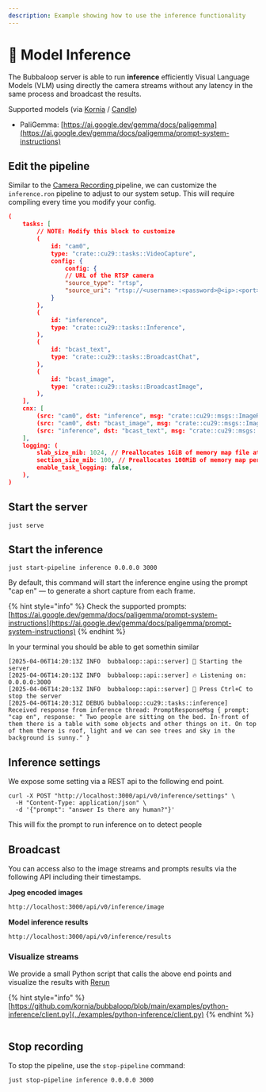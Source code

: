 ```yaml
---
description: Example showing how to use the inference functionality
---
```


# 🍄 Model Inference

The Bubbaloop server is able to run **inference** efficiently Visual Language Models (VLM) using directly the camera streams without any latency in the same process and broadcast the results.

Supported models (via [Kornia](https://github.com/kornia/kornia-paligemma) / [Candle](https://github.com/huggingface/candle))

* PaliGemma: [https://ai.google.dev/gemma/docs/paligemma](https://ai.google.dev/gemma/docs/paligemma/prompt-system-instructions)

## Edit the pipeline

Similar to the [Camera Recording ](examples/camera-recording.md)pipeline, we can customize the `inference.ron` pipeline to adjust to our system setup. This will require compiling every time you modify your config.

```json
(
    tasks: [
        // NOTE: Modify this block to customize
        (
            id: "cam0",
            type: "crate::cu29::tasks::VideoCapture",
            config: {
                config: {
                // URL of the RTSP camera
                "source_type": "rtsp",
                "source_uri": "rtsp://<username>:<password>@<ip>:<port>/<stream>"
            }
        ),
        (
            id: "inference",
            type: "crate::cu29::tasks::Inference",
        ),
        (
            id: "bcast_text",
            type: "crate::cu29::tasks::BroadcastChat",
        ),
        (
            id: "bcast_image",
            type: "crate::cu29::tasks::BroadcastImage",
        ),
    ],
    cnx: [
        (src: "cam0", dst: "inference", msg: "crate::cu29::msgs::ImageRgb8Msg"),
        (src: "cam0", dst: "bcast_image", msg: "crate::cu29::msgs::ImageRgb8Msg"),
        (src: "inference", dst: "bcast_text", msg: "crate::cu29::msgs::PromptResponseMsg"),
    ],
    logging: (
        slab_size_mib: 1024, // Preallocates 1GiB of memory map file at a time
        section_size_mib: 100, // Preallocates 100MiB of memory map per section for the main logger.
        enable_task_logging: false,
    ),
)
```

## Start the server

```
just serve
```

## Start the inference

```
just start-pipeline inference 0.0.0.0 3000
```

By default, this command will start the inference engine using the prompt "cap en" — to generate a short capture from each frame.

{% hint style="info" %}
Check the supported prompts: [https://ai.google.dev/gemma/docs/paligemma/prompt-system-instructions](https://ai.google.dev/gemma/docs/paligemma/prompt-system-instructions)
{% endhint %}

In your terminal you should be able to get somethin similar

```
[2025-04-06T14:20:13Z INFO  bubbaloop::api::server] 🚀 Starting the server
[2025-04-06T14:20:13Z INFO  bubbaloop::api::server] 🔥 Listening on: 0.0.0.0:3000
[2025-04-06T14:20:13Z INFO  bubbaloop::api::server] 🔧 Press Ctrl+C to stop the server
[2025-04-06T14:20:31Z DEBUG bubbaloop::cu29::tasks::inference] Received response from inference thread: PromptResponseMsg { prompt: "cap en", response: " Two people are sitting on the bed. In-front of them there is a table with some objects and other things on it. On top of them there is roof, light and we can see trees and sky in the background is sunny." }
```

## Inference settings

We expose some setting via a REST api to the following end point.

```
curl -X POST "http://localhost:3000/api/v0/inference/settings" \
  -H "Content-Type: application/json" \
  -d '{"prompt": "answer Is there any human?"}'
```

This will fix the prompt to run inference on to detect people

## Broadcast

You can access also to the image streams and prompts results via the following API including their timestamps.

**Jpeg encoded images**

```html
http://localhost:3000/api/v0/inference/image
```

**Model inference results**

```
http://localhost:3000/api/v0/inference/results
```

### Visualize streams

We provide a small Python script that calls the above end points and visualize the results with [Rerun](https://rerun.io/)

{% hint style="info" %}
[https://github.com/kornia/bubbaloop/blob/main/examples/python-inference/client.py](../examples/python-inference/client.py)
{% endhint %}

<figure><img src="https://github.com/kornia/data/blob/main/bubbaloop_inference.png?raw=true" alt=""><figcaption></figcaption></figure>

## Stop recording

To stop the pipeline, use the `stop-pipeline` command:

```
just stop-pipeline inference 0.0.0.0 3000
```
